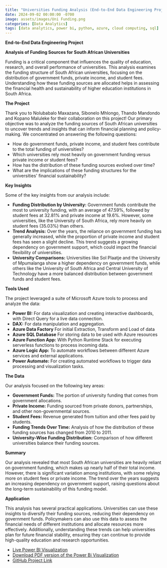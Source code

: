 ```yaml
---
title: "Universities Funding Analysis (End-to-End Data Engineering Project)"
date: 2024-09-02 00:00:00 -0700
image: assets/images/Uni Funding.png
categories: [Data Analytics]
tags: [data analytics, power bi, python, azure, cloud computing, sql]     # TAG names should always be lowercase
---
```

**End-to-End Data Engineering Project**

**Analysis of Funding Sources for South African Universities**

Funding is a critical component that influences the quality of education, research, and overall performance of universities. This analysis examines the funding structure of South African universities, focusing on the distribution of government funds, private income, and student fees. Understanding how these funding sources are allocated helps in assessing the financial health and sustainability of higher education institutions in South Africa.

**The Project**

Thank you to Nolubabalo Maxazana, Sibonelo Mhlongo, Thando Mandondo and Kopano Maluleke for their collaboration on this project! Our primary objective was to analyze the funding sources of South African universities to uncover trends and insights that can inform financial planning and policy-making. We concentrated on answering the following questions:

- How do government funds, private income, and student fees contribute to the total funding of universities?
- Which universities rely most heavily on government funding versus private income or student fees?
- How has the distribution of these funding sources evolved over time?
- What are the implications of these funding structures for the universities' financial sustainability?

**Key Insights**

Some of the key insights from our analysis include:

- **Funding Distribution by University:** Government funds contribute the most to university funding, with an average of 47.59%, followed by student fees at 32.81% and private income at 19.6%. However, some universities, like the University of South Africa, rely more heavily on student fees (35.03%) than others.
- **Trend Analysis:** Over the years, the reliance on government funding has generally increased, while the proportion of private income and student fees has seen a slight decline. This trend suggests a growing dependency on government support, which could impact the financial flexibility of universities.
- **University Comparisons:** Universities like Sol Plaatje and the University of Mpumalanga show a higher dependency on government funds, while others like the University of South Africa and Central University of Technology have a more balanced distribution between government funds and student fees.

**Tools Used**

The project leveraged a suite of Microsoft Azure tools to process and analyze the data:

- **Power BI:** For data visualization and creating interactive dashboards, with Direct Query for a live data connection.
- **DAX:** For data manipulation and aggregation.
- **Azure Data Factory** For initial Extraction, Transform and Load of data
- **Azure SQL Database** For storing data to be used with Azure resources
- **Azure Function App:** With Python Runtime Stack for executing serverless functions to process incoming data.
- **Azure Logic App:** To automate workflows between different Azure services and external applications.
- **Power Automate:** For creating automated workflows to trigger data processing and visualization tasks.

**The Data**

Our analysis focused on the following key areas:

- **Government Funds:** The portion of university funding that comes from government allocations.
- **Private Income:** Funding sourced from private donors, partnerships, and other non-governmental sources.
- **Student Fees:** Revenue generated from tuition and other fees paid by students.
- **Funding Trends Over Time:** Analysis of how the distribution of these funding sources has changed from 2010 to 2011.
- **University-Wise Funding Distribution:** Comparison of how different universities balance their funding sources.

**Summary**

Our analysis revealed that most South African universities are heavily reliant on government funding, which makes up nearly half of their total income. However, there is significant variation among institutions, with some relying more on student fees or private income. The trend over the years suggests an increasing dependency on government support, raising questions about the long-term sustainability of this funding model.

**Application**

This analysis has several practical applications. Universities can use these insights to diversify their funding sources, reducing their dependency on government funds. Policymakers can also use this data to assess the financial needs of different institutions and allocate resources more effectively. Additionally, understanding these trends can help universities plan for future financial stability, ensuring they can continue to provide high-quality education and research opportunities.

- [Live Power BI Visualization](<https://app.powerbi.com/reportEmbed?reportId=4334c8e6-b136-46ab-b945-776b77008733&autoAuth=true&ctid=a3f14f21-237f-4028-b978-425eb768a716>)
- [Download PDF version of the Power Bi Visualization](<https://github.com/sikmat/Universities-Funding-Analysis/blob/main/University%20Funding%20Analysis.pdf>)
- [GitHub Project Link](<https://github.com/sikmat/Universities-Funding-Analysis>)
